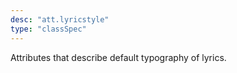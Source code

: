 ```yaml
---
desc: "att.lyricstyle"
type: "classSpec"
---
```


Attributes that describe default typography of lyrics.